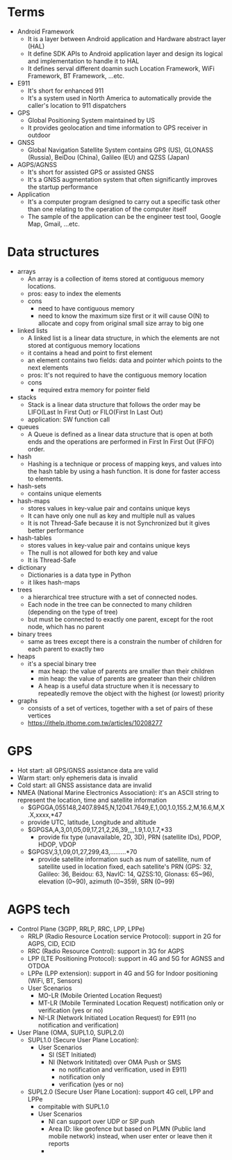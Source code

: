 # Terms
- Android Framework
  - It is a layer between Android application and Hardware abstract layer (HAL)
  - It define SDK APIs to Android application layer and design its logical and implementation to handle it to HAL
  - It defines serval different doamin such Location Framework, WiFi Framework, BT Framework, ...etc.
- E911
  - It's short for enhanced 911
  - It's a system used in North America to automatically provide the caller's location to 911 dispatchers
- GPS
  - Global Positioning System maintained by US
  - It provides geolocation and time information to GPS receiver in outdoor
- GNSS
  - Global Navigation Satellite System contains GPS (US), GLONASS (Russia), BeiDou (China), Galileo (EU) and QZSS (Japan)
- AGPS/AGNSS
  - It's short for assisted GPS or assisted GNSS
  - It's a GNSS augmentation system that often significantly improves the startup performance
- Application
  - It's a computer program designed to carry out a specific task other than one relating to the operation of the computer itself
  - The sample of the application can be the engineer test tool, Google Map, Gmail, ...etc.


# Data structures
- arrays
  - An array is a collection of items stored at contiguous memory locations.
  - pros: easy to index the elements
  - cons
    - need to have contiguous memory
    - need to know the maximum size first or it will cause O(N) to allocate and copy from original small size array to big one
- linked lists
  - A linked list is a linear data structure, in which the elements are not stored at contiguous memory locations
  - it contains a head and point to first element
  - an element contains two fields: data and pointer which points to the next elements
  - pros: It's not required to have the contiguous memory location
  - cons
    - required extra memory for pointer field
- stacks
  - Stack is a linear data structure that follows the order may be LIFO(Last In First Out) or FILO(First In Last Out)
  - application: SW function call
- queues
  - A Queue is defined as a linear data structure that is open at both ends and the operations are performed in First In First Out (FIFO) order.
- hash
  - Hashing is a technique or process of mapping keys, and values into the hash table by using a hash function. It is done for faster access to elements.
- hash-sets
  - contains unique elements
- hash-maps
  - stores values in key-value pair and contains unique keys
  - It can have only one null as key and multiple null as values
  - It is not Thread-Safe because it is not Synchronized but it gives better performance
- hash-tables
  - stores values in key-value pair and contains unique keys
  - The null is not allowed for both key and value
  - It is Thread-Safe
- dictionary
  - Dictionaries is a data type in Python
  - it likes hash-maps
- trees
  - a hierarchical tree structure with a set of connected nodes.
  - Each node in the tree can be connected to many children (depending on the type of tree)
  - but must be connected to exactly one parent, except for the root node, which has no parent
- binary trees
  - same as trees except there is a constrain the number of children for each parent to exactly two
- heaps
  - it's a special binary tree
    - max heap: the value of parents are smaller than their children
    - min heap: the value of parents are greateer than their children
    -  A heap is a useful data structure when it is necessary to repeatedly remove the object with the highest (or lowest) priority
- graphs
  - consists of a set of vertices, together with a set of pairs of these vertices
  - https://ithelp.ithome.com.tw/articles/10208277

# GPS
- Hot start: all GPS/GNSS assistance data are valid
- Warm start: only ephemeris data is invalid
- Cold start: all GNSS assistance data are invalid
- NMEA (National Marine Electronics Association): it's an ASCII string to represent the location, time and satellite information
  -  $GPGGA,055148,2407.8945,N,12041.7649,E,1,00,1.0,155.2,M,16.6,M,X.X,xxxx,*47
    - provide UTC, latitude, Longitude and altitude 
  - $GPGSA,A,3,01,05,09,17,21,2,26,39,,,,1.9,1.0,1.7,*33
    - provide fix type (unavailable, 2D, 3D),  PRN (satellite IDs),  PDOP, HDOP, VDOP
  - $GPGSV,3,1,09,01,27,299,43,………*70
    - provide satellite information such as num of satellite, num of satellite used in location fixed, each satellite's PRN (GPS: 32, Galileo: 36, Beidou: 63, NavIC: 14, QZSS:10, Glonass: 65~96), elevation (0~90), azimuth (0~359), SRN (0~99)

# AGPS tech
- Control Plane (3GPP, RRLP, RRC, LPP, LPPe)
  - RRLP (Radio Resource Location service Protocol): support in 2G for AGPS, CID, ECID
  - RRC (Radio Resource Control): support in 3G for AGPS
  - LPP (LTE Positioning Protocol): support in 4G and 5G for AGNSS and OTDOA
  - LPPe (LPP extension): support in 4G and 5G for Indoor positioning (WiFi, BT, Sensors)
  - User Scenarios
    - MO-LR (Mobile Oriented Location Request)
    - MT-LR (Mobile Terminated Location Request) notification only or verification (yes or no)
    - NI-LR (Network Initiated Location Request) for E911 (no notification and verification)
- User Plane (OMA, SUPL1.0, SUPL2.0)
  - SUPL1.0 (Secure User Plane Location): 
    - User Scenarios
      - SI (SET Initiated)
      - NI (Network Inititated) over OMA Push or SMS
        - no notification and verification, used in E911)
        - notification only
        - verification (yes or no)
  - SUPL2.0 (Secure User Plane Location): support 4G cell, LPP and LPPe
    - compitable with SUPL1.0
    - User Scenarios
      - NI can support over UDP or SIP push
      - Area ID: like geofence but based on PLMN (Public land mobile network) instead, when user enter or leave then it reports
      - 
